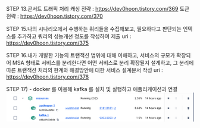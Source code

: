 STEP 13.콘서트 트래픽 처리
캐싱 전략 : https://dev0hoon.tistory.com/369
토큰 전략 : https://dev0hoon.tistory.com/370

STEP 15.나의 시나리오에서 수행하는 쿼리들을 수집해보고, 필요하다고 판단되는 인덱스를 추가하고 쿼리의 성능개선 정도를 작성하여 제출
uri : https://dev0hoon.tistory.com/375

STEP 16.내가 개발한 기능의 트랜잭션 범위에 대해 이해하고, 서비스의 규모가 확장되어 MSA 형태로 서비스를 분리한다면 어떤 서비스로 분리 확장될지 설계하고, 그 분리에 따른 트랜잭션 처리의 한계와 해결방안에 대한 서비스 설계문서 작성 
uri : https://dev0hoon.tistory.com/378

STEP 17) - docker 를 이용해 kafka 를 설치 및 실행하고 애플리케이션과 연결
![img.png](img.png)
